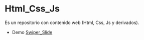 # Html_Css_Js

Es un repositorio con contenido web (Html, Css, Js y derivados).

- Demo [Swiper_Slide](https://erickcru.github.io/Html_Css_Js/swiper_slider/)
